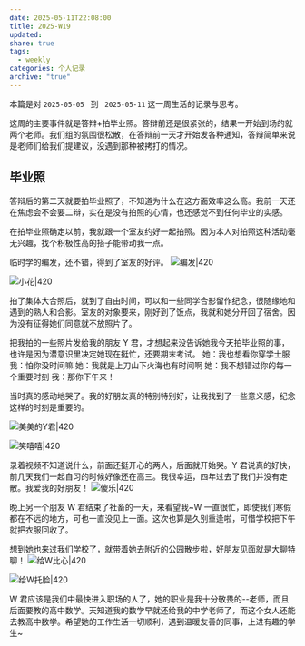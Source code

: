 ```yaml
---
date: 2025-05-11T22:08:00
title: 2025-W19
updated: 
share: true
tags:
  - weekly
categories: 个人记录
archive: "true"
---
```

本篇是对 `2025-05-05 ` 到 ` 2025-05-11` 这一周生活的记录与思考。

这周的主要事件就是答辩+拍毕业照。答辩前还是很紧张的，结果一开始到场的就两个老师。我们组的氛围很松散，在答辩前一天才开始发各种通知，答辩简单来说是老师们给我们提建议，没遇到那种被拷打的情况。

## 毕业照
答辩后的第二天就要拍毕业照了，不知道为什么在这方面效率这么高。我前一天还在焦虑会不会要二辩，实在是没有拍照的心情，也还感觉不到任何毕业的实感。

在拍毕业照确定以前，我就跟一个室友约好一起拍照。因为本人对拍照这种活动毫无兴趣，找个积极性高的搭子能带动我一点。

临时学的编发，还不错，得到了室友的好评。
![编发|420](https://fastly.jsdelivr.net/gh/yohakuo/CDN/img/202505112137113.jpg)

![小花|420](https://fastly.jsdelivr.net/gh/yohakuo/CDN/img/202505112139134.jpg)


拍了集体大合照后，就到了自由时间，可以和一些同学合影留作纪念，很随缘地和遇到的熟人和合影。室友的对象要来，刚好到了饭点，我就和她分开回了宿舍。因为没有征得她们同意就不放照片了。

把我拍的一些照片发给我的朋友 Y 君，才想起来没告诉她我今天拍毕业照的事，也许是因为潜意识里决定她现在挺忙，还要期末考试。
她：我也想看你穿学士服
我：怕你没时间嘛
她：我就是上刀山下火海也有时间啊
她：我不想错过你的每一个重要时刻
我：那你下午来！

当时真的感动地哭了。我的好朋友真的特别特别好，让我找到了一些意义感，纪念这样的时刻是重要的。

![美美的Y君|420](https://fastly.jsdelivr.net/gh/yohakuo/CDN/img/202505112140356.jpg)


![笑嘻嘻|420](https://fastly.jsdelivr.net/gh/yohakuo/CDN/img/202505112141462.jpg)


录着视频不知道说什么，前面还挺开心的两人，后面就开始哭。Y 君说真的好快，前几天我们一起自习的时候好像还在高三。我很幸运，四年过去了我们并没有走散。我爱我的好朋友！
![傻乐|420](https://fastly.jsdelivr.net/gh/yohakuo/CDN/img/202505112144761.png)

晚上另一个朋友 W 君结束了社畜的一天，来看望我~W 一直很忙，即使我们寒假都在不远的地方，可也一直没见上一面。这次也算是久别重逢啦，可惜学校把下午就把衣服回收了。


想到她也来过我们学校了，就带着她去附近的公园散步啦，好朋友见面就是大聊特聊！
![给W比心|420](https://fastly.jsdelivr.net/gh/yohakuo/CDN/img/202505112202460.jpg)

![给W托脸|420](https://fastly.jsdelivr.net/gh/yohakuo/CDN/img/202505112204083.jpg)

W 君应该是我们中最快进入职场的人了，她的职业是我十分敬畏的--老师，而且后面要教的高中数学。天知道我的数学早就还给我的中学老师了，而这个女人还能去教高中数学。希望她的工作生活一切顺利，遇到温暖友善的同事，上进有趣的学生~

